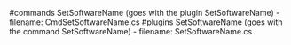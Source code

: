 #commands
SetSoftwareName (goes with the plugin SetSoftwareName) - filename: CmdSetSoftwareName.cs
#plugins
SetSoftwareName (goes with the command SetSoftwareName) - filename: SetSoftwareName.cs
